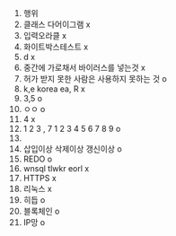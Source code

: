 1. 행위
2. 클래스 다어이그램  x
3. 입력오라클 x 
4. 화이트박스테스트 x
5. d x 
6. 중간에 가로채서 바이러스를 넣는것 x 
7. 허가 받지 못한 사람은 사용하지 못하는 것  o 
8. k,e korea ea, R x 
9. 3,5  o 
10. ㅇㅇ  o 
11. 4 x
12. 1 2 3 , 7  1 2 3 4 5 6 7 8 9 o
13. 
13. 삽입이상 삭제이상 갱신이상 o 
14. REDO o 
15. wnsql tlwkr eorl x  
16. HTTPS x 
17. 리눅스 x 
18. 히듭 o 
19. 블록체인  o 
20. IP망 o

